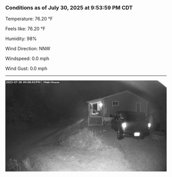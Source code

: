 ### Conditions as of July 30, 2025 at 9:53:59 PM CDT 

Temperature: 76.20 &deg;F

Feels like: 76.20 &deg;F

Humidity: 98%

Wind Direction: NNW

Windspeed: 0.0 mph

Wind Gust: 0.0 mph

---

<img src="./images/latest.jpeg"/>

